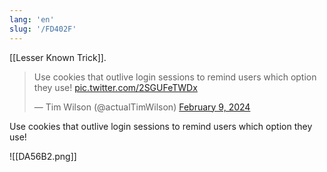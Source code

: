 ```yaml
---
lang: 'en'
slug: '/FD402F'
---
```


[[Lesser Known Trick]].

<blockquote class="twitter-tweet">
<p lang="en" dir="ltr">
Use cookies that outlive login sessions to remind users which option they use! <a href="https://t.co/2SGUFeTWDx">pic.twitter.com/2SGUFeTWDx</a>
</p>
&mdash; Tim Wilson (@actualTimWilson) <a href="https://twitter.com/actualTimWilson/status/1755815288560337061?ref_src=twsrc%5Etfw">February 9, 2024</a></blockquote>

Use cookies that outlive login sessions to remind users which option they use!

![[DA56B2.png]]
